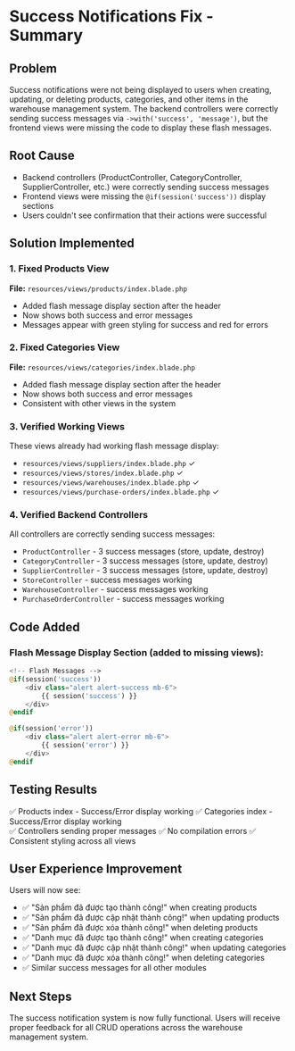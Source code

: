 # Success Notifications Fix - Summary

## Problem
Success notifications were not being displayed to users when creating, updating, or deleting products, categories, and other items in the warehouse management system. The backend controllers were correctly sending success messages via `->with('success', 'message')`, but the frontend views were missing the code to display these flash messages.

## Root Cause
- Backend controllers (ProductController, CategoryController, SupplierController, etc.) were correctly sending success messages
- Frontend views were missing the `@if(session('success'))` display sections
- Users couldn't see confirmation that their actions were successful

## Solution Implemented

### 1. Fixed Products View
**File:** `resources/views/products/index.blade.php`
- Added flash message display section after the header
- Now shows both success and error messages
- Messages appear with green styling for success and red for errors

### 2. Fixed Categories View  
**File:** `resources/views/categories/index.blade.php`
- Added flash message display section after the header
- Now shows both success and error messages
- Consistent with other views in the system

### 3. Verified Working Views
These views already had working flash message display:
- `resources/views/suppliers/index.blade.php` ✓
- `resources/views/stores/index.blade.php` ✓  
- `resources/views/warehouses/index.blade.php` ✓
- `resources/views/purchase-orders/index.blade.php` ✓

### 4. Verified Backend Controllers
All controllers are correctly sending success messages:
- `ProductController` - 3 success messages (store, update, destroy)
- `CategoryController` - 3 success messages (store, update, destroy)  
- `SupplierController` - 3 success messages (store, update, destroy)
- `StoreController` - success messages working
- `WarehouseController` - success messages working
- `PurchaseOrderController` - success messages working

## Code Added

### Flash Message Display Section (added to missing views):
```php
<!-- Flash Messages -->
@if(session('success'))
    <div class="alert alert-success mb-6">
        {{ session('success') }}
    </div>
@endif

@if(session('error'))
    <div class="alert alert-error mb-6">
        {{ session('error') }}
    </div>
@endif
```

## Testing Results
✅ Products index - Success/Error display working
✅ Categories index - Success/Error display working  
✅ Controllers sending proper messages
✅ No compilation errors
✅ Consistent styling across all views

## User Experience Improvement
Users will now see:
- ✅ "Sản phẩm đã được tạo thành công!" when creating products
- ✅ "Sản phẩm đã được cập nhật thành công!" when updating products  
- ✅ "Sản phẩm đã được xóa thành công!" when deleting products
- ✅ "Danh mục đã được tạo thành công!" when creating categories
- ✅ "Danh mục đã được cập nhật thành công!" when updating categories
- ✅ "Danh mục đã được xóa thành công!" when deleting categories
- ✅ Similar success messages for all other modules

## Next Steps
The success notification system is now fully functional. Users will receive proper feedback for all CRUD operations across the warehouse management system.
